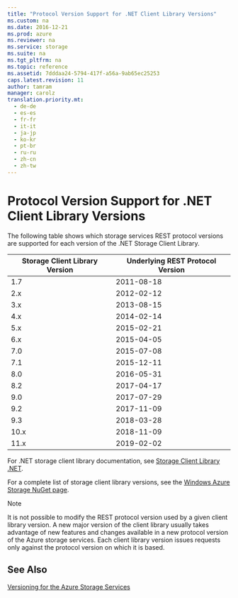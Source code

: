 ```yaml
---
title: "Protocol Version Support for .NET Client Library Versions"
ms.custom: na
ms.date: 2016-12-21
ms.prod: azure
ms.reviewer: na
ms.service: storage
ms.suite: na
ms.tgt_pltfrm: na
ms.topic: reference
ms.assetid: 7dddaa24-5794-417f-a56a-9ab65ec25253
caps.latest.revision: 11
author: tamram
manager: carolz
translation.priority.mt: 
  - de-de
  - es-es
  - fr-fr
  - it-it
  - ja-jp
  - ko-kr
  - pt-br
  - ru-ru
  - zh-cn
  - zh-tw
---
```

# Protocol Version Support for .NET Client Library Versions
The following table shows which storage services REST protocol versions are supported for each version of the .NET Storage Client Library.  
  
|Storage Client Library Version|Underlying REST Protocol Version|  
|------------------------------|--------------------------------|  
|1.7 |2011-08-18|  
|2.x |2012-02-12|  
|3.x |2013-08-15|  
|4.x |2014-02-14|  
|5.x |2015-02-21|  
|6.x |2015-04-05|  
|7.0 |2015-07-08|  
|7.1 |2015-12-11|  
|8.0 |2016-05-31|
|8.2 |2017-04-17|
|9.0 |2017-07-29|
|9.2 |2017-11-09|
|9.3 |2018-03-28|
|10.x|2018-11-09|
|11.x|2019-02-02|
  
 For .NET storage client library documentation, see [Storage Client Library .NET](https://msdn.microsoft.com/library/azure/mt347887.aspx).  
  
 For a complete list of storage client library versions, see the [Windows Azure Storage NuGet page](https://www.nuget.org/packages/WindowsAzure.Storage/).  
  
> [!NOTE]
>  It is not possible to modify the REST protocol version used by a given client library version. A new major version of the client library usually takes advantage of new features and changes available in a new protocol version of the Azure storage services. Each client library version issues requests only against the protocol version on which it is based.  
  
## See Also  
 [Versioning for the Azure Storage Services](Versioning-for-the-Azure-Storage-Services.md)
